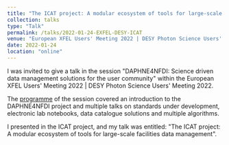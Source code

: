 ```yaml
---
title: "The ICAT project: A modular ecosystem of tools for large-scale facilities data management"
collection: talks
type: "Talk"
permalink: /talks/2022-01-24-EXFEL-DESY-ICAT
venue: "European XFEL Users' Meeting 2022 | DESY Photon Science Users' Meeting 2022"
date: 2022-01-24
location: "online"
---
```


I was invited to give a talk in the session "DAPHNE4NFDI: Science driven data management solutions for the user community" within the European XFEL Users' Meeting 2022 | DESY Photon Science Users' Meeting 2022.

The [programme](https://indico.desy.de/event/32411/attachments/70915/90748/DAPHNE_WS.pdf) of the session covered an introduction to the DAPHNE4NFDI project and multiple talks on standards under development, electronic lab notebooks, data catalogue solutions and multiple algorithms.

I presented in the ICAT project, and my talk was entitled: "The ICAT project: A modular ecosystem of tools for large-scale facilities data management".
